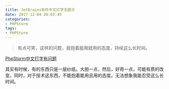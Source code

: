 ```yaml
---
title: JetBrains软件中文打字无提示
date: 2017-12-04 20:03:45
categories:
- PHPStorm
tags:
- PHPStorm
---
```


> 有点可笑，这样的问题，我抱着能用就用的态度，持续这么长时间。

[PhpStorm中文打字有问题](https://segmentfault.com/a/1190000010326513)

其实有时候，有的东西只是一层纱纸。大胆一点，然后，好奇一点，可能有质的改变。同时，对于技术这东西，不能抱着能用且用的态度。无法想象我能忍受这么长时间。
